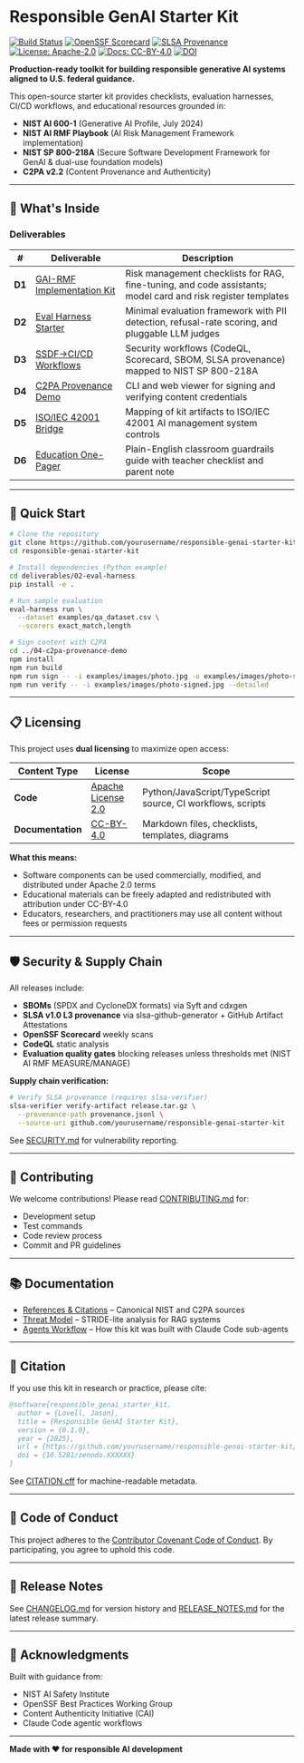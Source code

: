# Responsible GenAI Starter Kit

[![Build Status](https://img.shields.io/badge/build-passing-brightgreen)](https://github.com/yourusername/responsible-genai-starter-kit/actions)
[![OpenSSF Scorecard](https://img.shields.io/badge/scorecard-passing-brightgreen)](https://securityscorecards.dev/)
[![SLSA Provenance](https://img.shields.io/badge/SLSA-L3-green)](https://slsa.dev/)
[![License: Apache-2.0](https://img.shields.io/badge/License-Apache%202.0-blue.svg)](LICENSE)
[![Docs: CC-BY-4.0](https://img.shields.io/badge/Docs-CC--BY--4.0-blue.svg)](https://creativecommons.org/licenses/by/4.0/)
[![DOI](https://img.shields.io/badge/DOI-10.5281%2Fzenodo.XXXXXX-blue)](https://zenodo.org/badge/latestdoi/XXXXXX)

**Production-ready toolkit for building responsible generative AI systems aligned to U.S. federal guidance.**

This open-source starter kit provides checklists, evaluation harnesses, CI/CD workflows, and educational resources grounded in:
- **NIST AI 600-1** (Generative AI Profile, July 2024)
- **NIST AI RMF Playbook** (AI Risk Management Framework implementation)
- **NIST SP 800-218A** (Secure Software Development Framework for GenAI & dual-use foundation models)
- **C2PA v2.2** (Content Provenance and Authenticity)

---

## 🎯 What's Inside

### Deliverables

| # | Deliverable | Description |
|---|-------------|-------------|
| **D1** | [GAI-RMF Implementation Kit](deliverables/01-gai-rmf-kit/) | Risk management checklists for RAG, fine-tuning, and code assistants; model card and risk register templates |
| **D2** | [Eval Harness Starter](deliverables/02-eval-harness/) | Minimal evaluation framework with PII detection, refusal-rate scoring, and pluggable LLM judges |
| **D3** | [SSDF→CI/CD Workflows](deliverables/03-ssdf-genai-ci/) | Security workflows (CodeQL, Scorecard, SBOM, SLSA provenance) mapped to NIST SP 800-218A |
| **D4** | [C2PA Provenance Demo](deliverables/04-c2pa-provenance-demo/) | CLI and web viewer for signing and verifying content credentials |
| **D5** | [ISO/IEC 42001 Bridge](deliverables/05-iso42001-bridge/) | Mapping of kit artifacts to ISO/IEC 42001 AI management system controls |
| **D6** | [Education One-Pager](deliverables/06-education-onepager/) | Plain-English classroom guardrails guide with teacher checklist and parent note |

---

## 🚀 Quick Start

```bash
# Clone the repository
git clone https://github.com/yourusername/responsible-genai-starter-kit.git
cd responsible-genai-starter-kit

# Install dependencies (Python example)
cd deliverables/02-eval-harness
pip install -e .

# Run sample evaluation
eval-harness run \
  --dataset examples/qa_dataset.csv \
  --scorers exact_match,length

# Sign content with C2PA
cd ../04-c2pa-provenance-demo
npm install
npm run build
npm run sign -- -i examples/images/photo.jpg -o examples/images/photo-signed.jpg -c examples/certs/dev-certificate.pem -k examples/certs/dev-private-key.pem --title "Demo" --ai-generated
npm run verify -- -i examples/images/photo-signed.jpg --detailed
```

---

## 📋 Licensing

This project uses **dual licensing** to maximize open access:

| Content Type | License | Scope |
|--------------|---------|-------|
| **Code** | [Apache License 2.0](LICENSE) | Python/JavaScript/TypeScript source, CI workflows, scripts |
| **Documentation** | [CC-BY-4.0](https://creativecommons.org/licenses/by/4.0/) | Markdown files, checklists, templates, diagrams |

**What this means:**
- Software components can be used commercially, modified, and distributed under Apache 2.0 terms
- Educational materials can be freely adapted and redistributed with attribution under CC-BY-4.0
- Educators, researchers, and practitioners may use all content without fees or permission requests

---

## 🛡️ Security & Supply Chain

All releases include:
- **SBOMs** (SPDX and CycloneDX formats) via Syft and cdxgen
- **SLSA v1.0 L3 provenance** via slsa-github-generator + GitHub Artifact Attestations
- **OpenSSF Scorecard** weekly scans
- **CodeQL** static analysis
- **Evaluation quality gates** blocking releases unless thresholds met (NIST AI RMF MEASURE/MANAGE)

**Supply chain verification:**
```bash
# Verify SLSA provenance (requires slsa-verifier)
slsa-verifier verify-artifact release.tar.gz \
  --provenance-path provenance.jsonl \
  --source-uri github.com/yourusername/responsible-genai-starter-kit
```

See [SECURITY.md](SECURITY.md) for vulnerability reporting.

---

## 🤝 Contributing

We welcome contributions! Please read [CONTRIBUTING.md](CONTRIBUTING.md) for:
- Development setup
- Test commands
- Code review process
- Commit and PR guidelines

---

## 📚 Documentation

- [References & Citations](docs/refs.md) – Canonical NIST and C2PA sources
- [Threat Model](docs/threat-model.md) – STRIDE-lite analysis for RAG systems
- [Agents Workflow](AGENTS.md) – How this kit was built with Claude Code sub-agents

---

## 📖 Citation

If you use this kit in research or practice, please cite:

```bibtex
@software{responsible_genai_starter_kit,
  author = {Lovell, Jason},
  title = {Responsible GenAI Starter Kit},
  version = {0.1.0},
  year = {2025},
  url = {https://github.com/yourusername/responsible-genai-starter-kit},
  doi = {10.5281/zenodo.XXXXXX}
}
```

See [CITATION.cff](CITATION.cff) for machine-readable metadata.

---

## 📜 Code of Conduct

This project adheres to the [Contributor Covenant Code of Conduct](CODE_OF_CONDUCT.md). By participating, you agree to uphold this code.

---

## 📄 Release Notes

See [CHANGELOG.md](CHANGELOG.md) for version history and [RELEASE_NOTES.md](RELEASE_NOTES.md) for the latest release summary.

---

## 🙏 Acknowledgments

Built with guidance from:
- NIST AI Safety Institute
- OpenSSF Best Practices Working Group
- Content Authenticity Initiative (CAI)
- Claude Code agentic workflows

---

**Made with ❤️ for responsible AI development**

